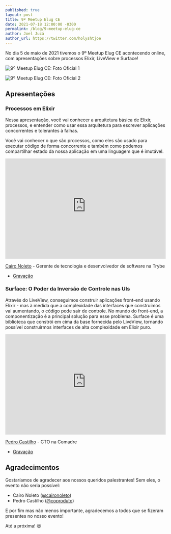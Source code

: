 ```yaml
---
published: true
layout: post
title: 9º Meetup Elug CE
date: 2021-07-18 12:00:00 -0300
permalink: /blog/9-meetup-elug-ce
author: Joel Jucá
author_url: https://twitter.com/holyshtjoe
---
```


No dia 5 de maio de 2021 tivemos o 9º Meetup Elug CE acontecendo online, com apresentações sobre processos Elixir, LiveView e Surface!

![9º Meetup Elug CE: Foto Oficial 1](/media/2021-05-05_elug-ce-meetup-9-foto-oficial-1.png "9º Meetup Elug CE: Foto Oficial 1")

![9º Meetup Elug CE: Foto Oficial 2](/media/2021-05-05_elug-ce-meetup-9-foto-oficial-2.png "9º Meetup Elug CE: Foto Oficial 2")

## Apresentações

### Processos em Elixir

Nessa apresentação, você vai conhecer a arquitetura básica de Elixir, processos, e entender como usar essa arquitetura para escrever aplicações concorrentes e tolerantes à falhas.

Você vai conhecer o que são processos, como eles são usado para executar código de forma concorrente e também como podemos compartilhar estado da nossa aplicação em uma linguagem que é imutável.

<p style="text-align:center">
  <iframe src="https://www.youtube-nocookie.com/embed/pmV3R9UJutg" frameborder="0" allow="accelerometer; autoplay; clipboard-write; encrypted-media; gyroscope; picture-in-picture" allowfullscreen style="max-width:560px;height:315px;width:100%"></iframe>
</p>

[Cairo Noleto](https://www.linkedin.com/in/caironoleto/) - Gerente de tecnologia e desenvolvedor de software na Trybe

- [Gravação](https://www.youtube.com/watch?v=pmV3R9UJutg)

### Surface: O Poder da Inversão de Controle nas UIs

Através do LiveView, conseguimos construir aplicações front-end usando Elixir - mas à medida que a complexidade das interfaces que construímos vai aumentando, o código pode sair de controle. No mundo do front-end, a componentização é a principal solução para esse problema. Surface é uma biblioteca que constrói em cima da base fornecida pelo LiveView, tornando possível construirmos interfaces de alta complexidade em Elixir puro.

<p style="text-align:center">
  <iframe src="https://www.youtube-nocookie.com/embed/FoPvMMyBxXU" frameborder="0" allow="accelerometer; autoplay; clipboard-write; encrypted-media; gyroscope; picture-in-picture" allowfullscreen style="max-width:560px;height:315px;width:100%"></iframe>
</p>

[Pedro Castilho](https://www.linkedin.com/in/pcstl/) - CTO na Comadre

- [Gravação](https://www.youtube.com/watch?v=FoPvMMyBxXU)

## Agradecimentos

Gostaríamos de agradecer aos nossos queridos palestrantes! Sem eles, o evento não seria possível:

- Cairo Noleto ([@caironoleto](https://twitter.com/caironoleto))
- Pedro Castilho ([@coproduto](https://twitter.com/coproduto))

E por fim mas não menos importante, agradecemos a todos que se fizeram presentes no nosso evento!

Até a próxima! 😉
